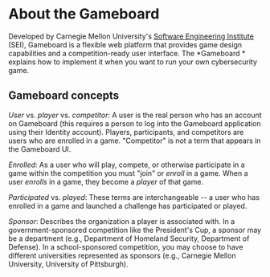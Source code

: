 # About the Gameboard

Developed by Carnegie Mellon University's [Software Engineering Institute](github.com/cmu-sei) (SEI), Gameboard is a flexible web platform that provides game design capabilities and a competition-ready user interface. The *Gameboard * explains how to implement it when you want to run your own cybersecurity game.

## Gameboard concepts

*User* vs. *player* vs. *competitor*: A user is the real person who has an account on Gameboard (this requires a person to log into the Gameboard application using their Identity account). Players, participants, and competitors are users who are enrolled in a game. "Competitor" is not a term that appears in the Gameboard UI.

*Enrolled*: As a user who will play, compete, or otherwise participate in a game within the competition you must "join" or *enroll* in a game.  When a user *enrolls* in a game, they become a *player* of that game. 

*Participated* vs. *played*:  These terms are interchangeable -- a user who has enrolled in a game and launched a challenge has participated or played.

*Sponsor*: Describes the organization a player is associated with. In a government-sponsored competition like the President's Cup, a sponsor may be a department (e.g., Department of Homeland Security, Department of Defense). In a school-sponsored competition, you may choose to have different universities represented as sponsors (e.g., Carnegie Mellon University, University of Pittsburgh).